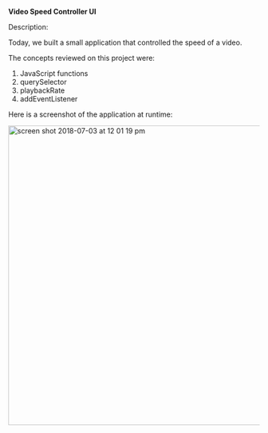 <strong>Video Speed Controller UI </strong>

Description:<br>

Today, we built a small application that controlled the speed of a video.
<br>

The concepts reviewed on this project were:<br>

1. JavaScript functions
2. querySelector
3. playbackRate
4. addEventListener<br>

Here is a screenshot of the application at runtime: <br>


<img width="600" alt="screen shot 2018-07-03 at 12 01 19 pm" src="https://user-images.githubusercontent.com/33431535/42231328-4013b14c-7eb9-11e8-9cb0-836c05aa5940.png">
